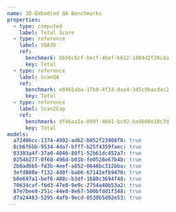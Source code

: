 ```yaml
---
name: 3D-Embodied QA Benchmarks
properties:
  - type: computed
    label: Total Score
  - type: reference
    label: SQA3D
    ref:
      benchmark: 8b56c6cf-becf-4bef-b612-1804d2f20cda
      key: Total
  - type: reference
    label: ScanQA
    ref:
      benchmark: e0465aba-17b0-4f34-9aa4-345c9bacdac2
      key: Total
  - type: reference
    label: Scan2Cap
    ref:
      benchmark: df46aa1a-099f-4841-bc02-ba9608e18c7d
      key: Total
models:
  a72406cc-1374-4992-ad62-b052f23908f8: true
  8cb6f6bb-9534-4da7-bff7-b25f4359faec: true
  03383a4f-37a0-4046-80f1-52b61dc452a7: true
  0254b277-0f68-496d-b01b-fe0528e67b4b: true
  2b8ad6b5-fd3b-4eef-a852-0648bc312bba: true
  3efd880e-f132-4d0f-ba66-67142efb9470: true
  b0e697a1-bef6-488c-b3df-1680c3694f48: true
  70634caf-f6d3-47e8-9e9c-2754a40b53a2: true
  87e7bee8-251c-44e8-8e67-500bfdd1f348: true
  d7a24483-5295-4afb-9ecd-8538b5d92e53: true
---
```

